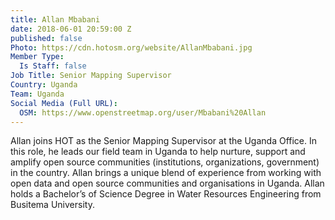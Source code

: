 ```yaml
---
title: Allan Mbabani
date: 2018-06-01 20:59:00 Z
published: false
Photo: https://cdn.hotosm.org/website/AllanMbabani.jpg
Member Type:
  Is Staff: false
Job Title: Senior Mapping Supervisor
Country: Uganda
Team: Uganda
Social Media (Full URL):
  OSM: https://www.openstreetmap.org/user/Mbabani%20Allan
---
```


Allan joins HOT as the Senior Mapping Supervisor at the Uganda Office. In this role, he leads our field team in Uganda to help nurture, support and amplify open source communities (institutions, organizations, government) in the country. Allan brings a unique blend of experience from working with open data and open source communities and organisations in Uganda. Allan holds a Bachelor’s of Science Degree in Water Resources Engineering from Busitema University.